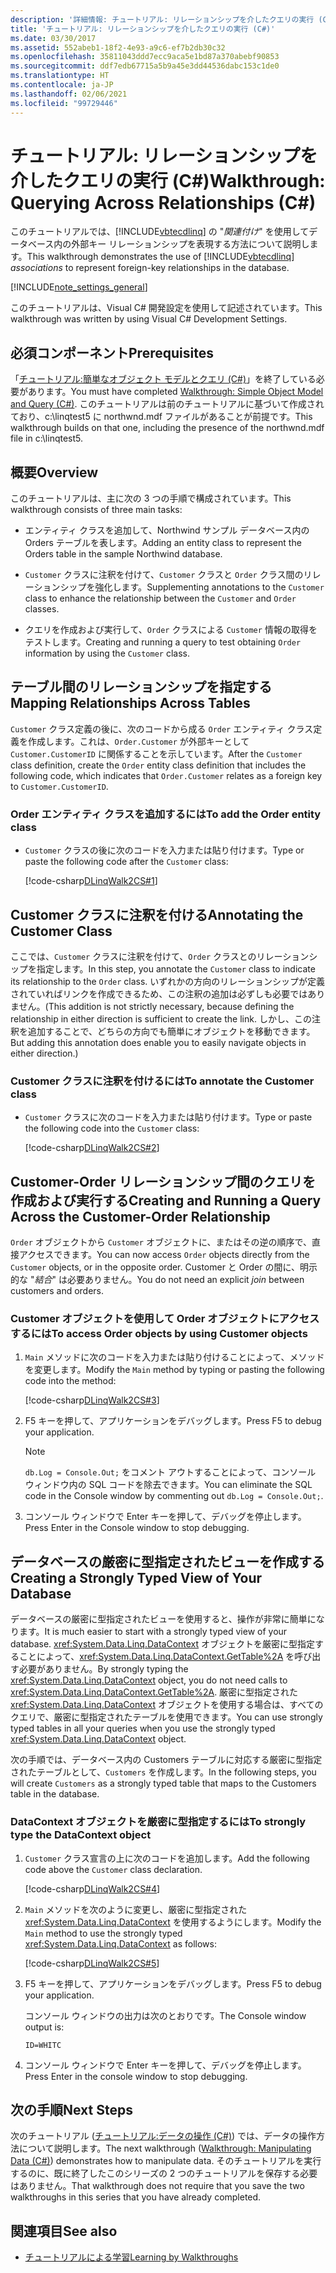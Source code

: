 ```yaml
---
description: '詳細情報: チュートリアル: リレーションシップを介したクエリの実行 (C#)'
title: 'チュートリアル: リレーションシップを介したクエリの実行 (C#)'
ms.date: 03/30/2017
ms.assetid: 552abeb1-18f2-4e93-a9c6-ef7b2db30c32
ms.openlocfilehash: 35811043ddd7ecc9aca5e1bd87a370abebf90853
ms.sourcegitcommit: ddf7edb67715a5b9a45e3dd44536dabc153c1de0
ms.translationtype: HT
ms.contentlocale: ja-JP
ms.lasthandoff: 02/06/2021
ms.locfileid: "99729446"
---
```

# <a name="walkthrough-querying-across-relationships-c"></a><span data-ttu-id="c73d6-103">チュートリアル: リレーションシップを介したクエリの実行 (C#)</span><span class="sxs-lookup"><span data-stu-id="c73d6-103">Walkthrough: Querying Across Relationships (C#)</span></span>

<span data-ttu-id="c73d6-104">このチュートリアルでは、[!INCLUDE[vbtecdlinq](../../../../../../includes/vbtecdlinq-md.md)] の "*関連付け*" を使用してデータベース内の外部キー リレーションシップを表現する方法について説明します。</span><span class="sxs-lookup"><span data-stu-id="c73d6-104">This walkthrough demonstrates the use of [!INCLUDE[vbtecdlinq](../../../../../../includes/vbtecdlinq-md.md)] *associations* to represent foreign-key relationships in the database.</span></span>  
  
 [!INCLUDE[note_settings_general](../../../../../../includes/note-settings-general-md.md)]  
  
 <span data-ttu-id="c73d6-105">このチュートリアルは、Visual C# 開発設定を使用して記述されています。</span><span class="sxs-lookup"><span data-stu-id="c73d6-105">This walkthrough was written by using Visual C# Development Settings.</span></span>  
  
## <a name="prerequisites"></a><span data-ttu-id="c73d6-106">必須コンポーネント</span><span class="sxs-lookup"><span data-stu-id="c73d6-106">Prerequisites</span></span>  

 <span data-ttu-id="c73d6-107">「[チュートリアル:簡単なオブジェクト モデルとクエリ (C#)](walkthrough-simple-object-model-and-query-csharp.md)」を終了している必要があります。</span><span class="sxs-lookup"><span data-stu-id="c73d6-107">You must have completed [Walkthrough: Simple Object Model and Query (C#)](walkthrough-simple-object-model-and-query-csharp.md).</span></span> <span data-ttu-id="c73d6-108">このチュートリアルは前のチュートリアルに基づいて作成されており、c:\linqtest5 に northwnd.mdf ファイルがあることが前提です。</span><span class="sxs-lookup"><span data-stu-id="c73d6-108">This walkthrough builds on that one, including the presence of the northwnd.mdf file in c:\linqtest5.</span></span>  
  
## <a name="overview"></a><span data-ttu-id="c73d6-109">概要</span><span class="sxs-lookup"><span data-stu-id="c73d6-109">Overview</span></span>  

 <span data-ttu-id="c73d6-110">このチュートリアルは、主に次の 3 つの手順で構成されています。</span><span class="sxs-lookup"><span data-stu-id="c73d6-110">This walkthrough consists of three main tasks:</span></span>  
  
- <span data-ttu-id="c73d6-111">エンティティ クラスを追加して、Northwind サンプル データベース内の Orders テーブルを表します。</span><span class="sxs-lookup"><span data-stu-id="c73d6-111">Adding an entity class to represent the Orders table in the sample Northwind database.</span></span>  
  
- <span data-ttu-id="c73d6-112">`Customer` クラスに注釈を付けて、`Customer` クラスと `Order` クラス間のリレーションシップを強化します。</span><span class="sxs-lookup"><span data-stu-id="c73d6-112">Supplementing annotations to the `Customer` class to enhance the relationship between the `Customer` and `Order` classes.</span></span>  
  
- <span data-ttu-id="c73d6-113">クエリを作成および実行して、`Order` クラスによる `Customer` 情報の取得をテストします。</span><span class="sxs-lookup"><span data-stu-id="c73d6-113">Creating and running a query to test obtaining `Order` information by using the `Customer` class.</span></span>  
  
## <a name="mapping-relationships-across-tables"></a><span data-ttu-id="c73d6-114">テーブル間のリレーションシップを指定する</span><span class="sxs-lookup"><span data-stu-id="c73d6-114">Mapping Relationships Across Tables</span></span>  

 <span data-ttu-id="c73d6-115">`Customer` クラス定義の後に、次のコードから成る `Order` エンティティ クラス定義を作成します。これは、`Order.Customer` が外部キーとして `Customer.CustomerID` に関係することを示しています。</span><span class="sxs-lookup"><span data-stu-id="c73d6-115">After the `Customer` class definition, create the `Order` entity class definition that includes the following code, which indicates that `Order.Customer` relates as a foreign key to `Customer.CustomerID`.</span></span>  
  
### <a name="to-add-the-order-entity-class"></a><span data-ttu-id="c73d6-116">Order エンティティ クラスを追加するには</span><span class="sxs-lookup"><span data-stu-id="c73d6-116">To add the Order entity class</span></span>  
  
- <span data-ttu-id="c73d6-117">`Customer` クラスの後に次のコードを入力または貼り付けます。</span><span class="sxs-lookup"><span data-stu-id="c73d6-117">Type or paste the following code after the `Customer` class:</span></span>  
  
     [!code-csharp[DLinqWalk2CS#1](../../../../../../samples/snippets/csharp/VS_Snippets_Data/DLinqWalk2CS/cs/Program.cs#1)]  
  
## <a name="annotating-the-customer-class"></a><span data-ttu-id="c73d6-118">Customer クラスに注釈を付ける</span><span class="sxs-lookup"><span data-stu-id="c73d6-118">Annotating the Customer Class</span></span>  

 <span data-ttu-id="c73d6-119">ここでは、`Customer` クラスに注釈を付けて、`Order` クラスとのリレーションシップを指定します。</span><span class="sxs-lookup"><span data-stu-id="c73d6-119">In this step, you annotate the `Customer` class to indicate its relationship to the `Order` class.</span></span> <span data-ttu-id="c73d6-120">いずれかの方向のリレーションシップが定義されていればリンクを作成できるため、この注釈の追加は必ずしも必要ではありません。</span><span class="sxs-lookup"><span data-stu-id="c73d6-120">(This addition is not strictly necessary, because defining the relationship in either direction is sufficient to create the link.</span></span> <span data-ttu-id="c73d6-121">しかし、この注釈を追加することで、どちらの方向でも簡単にオブジェクトを移動できます。</span><span class="sxs-lookup"><span data-stu-id="c73d6-121">But adding this annotation does enable you to easily navigate objects in either direction.)</span></span>  
  
### <a name="to-annotate-the-customer-class"></a><span data-ttu-id="c73d6-122">Customer クラスに注釈を付けるには</span><span class="sxs-lookup"><span data-stu-id="c73d6-122">To annotate the Customer class</span></span>  
  
- <span data-ttu-id="c73d6-123">`Customer` クラスに次のコードを入力または貼り付けます。</span><span class="sxs-lookup"><span data-stu-id="c73d6-123">Type or paste the following code into the `Customer` class:</span></span>  
  
     [!code-csharp[DLinqWalk2CS#2](../../../../../../samples/snippets/csharp/VS_Snippets_Data/DLinqWalk2CS/cs/Program.cs#2)]  
  
## <a name="creating-and-running-a-query-across-the-customer-order-relationship"></a><span data-ttu-id="c73d6-124">Customer-Order リレーションシップ間のクエリを作成および実行する</span><span class="sxs-lookup"><span data-stu-id="c73d6-124">Creating and Running a Query Across the Customer-Order Relationship</span></span>  

 <span data-ttu-id="c73d6-125">`Order` オブジェクトから `Customer` オブジェクトに、またはその逆の順序で、直接アクセスできます。</span><span class="sxs-lookup"><span data-stu-id="c73d6-125">You can now access `Order` objects directly from the `Customer` objects, or in the opposite order.</span></span> <span data-ttu-id="c73d6-126">Customer と Order の間に、明示的な "*結合*" は必要ありません。</span><span class="sxs-lookup"><span data-stu-id="c73d6-126">You do not need an explicit *join* between customers and orders.</span></span>  
  
### <a name="to-access-order-objects-by-using-customer-objects"></a><span data-ttu-id="c73d6-127">Customer オブジェクトを使用して Order オブジェクトにアクセスするには</span><span class="sxs-lookup"><span data-stu-id="c73d6-127">To access Order objects by using Customer objects</span></span>  
  
1. <span data-ttu-id="c73d6-128">`Main` メソッドに次のコードを入力または貼り付けることによって、メソッドを変更します。</span><span class="sxs-lookup"><span data-stu-id="c73d6-128">Modify the `Main` method by typing or pasting the following code into the method:</span></span>  
  
     [!code-csharp[DLinqWalk2CS#3](../../../../../../samples/snippets/csharp/VS_Snippets_Data/DLinqWalk2CS/cs/Program.cs#3)]  
  
2. <span data-ttu-id="c73d6-129">F5 キーを押して、アプリケーションをデバッグします。</span><span class="sxs-lookup"><span data-stu-id="c73d6-129">Press F5 to debug your application.</span></span>  
  
    > [!NOTE]
    > <span data-ttu-id="c73d6-130">`db.Log = Console.Out;` をコメント アウトすることによって、コンソール ウィンドウ内の SQL コードを除去できます。</span><span class="sxs-lookup"><span data-stu-id="c73d6-130">You can eliminate the SQL code in the Console window by commenting out `db.Log = Console.Out;`.</span></span>  
  
3. <span data-ttu-id="c73d6-131">コンソール ウィンドウで Enter キーを押して、デバッグを停止します。</span><span class="sxs-lookup"><span data-stu-id="c73d6-131">Press Enter in the Console window to stop debugging.</span></span>  
  
## <a name="creating-a-strongly-typed-view-of-your-database"></a><span data-ttu-id="c73d6-132">データベースの厳密に型指定されたビューを作成する</span><span class="sxs-lookup"><span data-stu-id="c73d6-132">Creating a Strongly Typed View of Your Database</span></span>  

 <span data-ttu-id="c73d6-133">データベースの厳密に型指定されたビューを使用すると、操作が非常に簡単になります。</span><span class="sxs-lookup"><span data-stu-id="c73d6-133">It is much easier to start with a strongly typed view of your database.</span></span> <span data-ttu-id="c73d6-134"><xref:System.Data.Linq.DataContext> オブジェクトを厳密に型指定することによって、<xref:System.Data.Linq.DataContext.GetTable%2A> を呼び出す必要がありません。</span><span class="sxs-lookup"><span data-stu-id="c73d6-134">By strongly typing the <xref:System.Data.Linq.DataContext> object, you do not need calls to <xref:System.Data.Linq.DataContext.GetTable%2A>.</span></span> <span data-ttu-id="c73d6-135">厳密に型指定された <xref:System.Data.Linq.DataContext> オブジェクトを使用する場合は、すべてのクエリで、厳密に型指定されたテーブルを使用できます。</span><span class="sxs-lookup"><span data-stu-id="c73d6-135">You can use strongly typed tables in all your queries when you use the strongly typed <xref:System.Data.Linq.DataContext> object.</span></span>  
  
 <span data-ttu-id="c73d6-136">次の手順では、データベース内の Customers テーブルに対応する厳密に型指定されたテーブルとして、`Customers` を作成します。</span><span class="sxs-lookup"><span data-stu-id="c73d6-136">In the following steps, you will create `Customers` as a strongly typed table that maps to the Customers table in the database.</span></span>  
  
### <a name="to-strongly-type-the-datacontext-object"></a><span data-ttu-id="c73d6-137">DataContext オブジェクトを厳密に型指定するには</span><span class="sxs-lookup"><span data-stu-id="c73d6-137">To strongly type the DataContext object</span></span>  
  
1. <span data-ttu-id="c73d6-138">`Customer` クラス宣言の上に次のコードを追加します。</span><span class="sxs-lookup"><span data-stu-id="c73d6-138">Add the following code above the `Customer` class declaration.</span></span>  
  
     [!code-csharp[DLinqWalk2CS#4](../../../../../../samples/snippets/csharp/VS_Snippets_Data/DLinqWalk2CS/cs/Program.cs#4)]  
  
2. <span data-ttu-id="c73d6-139">`Main` メソッドを次のように変更し、厳密に型指定された <xref:System.Data.Linq.DataContext> を使用するようにします。</span><span class="sxs-lookup"><span data-stu-id="c73d6-139">Modify the `Main` method to use the strongly typed <xref:System.Data.Linq.DataContext> as follows:</span></span>  
  
     [!code-csharp[DLinqWalk2CS#5](../../../../../../samples/snippets/csharp/VS_Snippets_Data/DLinqWalk2CS/cs/Program.cs#5)]  
  
3. <span data-ttu-id="c73d6-140">F5 キーを押して、アプリケーションをデバッグします。</span><span class="sxs-lookup"><span data-stu-id="c73d6-140">Press F5 to debug your application.</span></span>  
  
     <span data-ttu-id="c73d6-141">コンソール ウィンドウの出力は次のとおりです。</span><span class="sxs-lookup"><span data-stu-id="c73d6-141">The Console window output is:</span></span>  
  
     `ID=WHITC`  
  
4. <span data-ttu-id="c73d6-142">コンソール ウィンドウで Enter キーを押して、デバッグを停止します。</span><span class="sxs-lookup"><span data-stu-id="c73d6-142">Press Enter in the console window to stop debugging.</span></span>  
  
## <a name="next-steps"></a><span data-ttu-id="c73d6-143">次の手順</span><span class="sxs-lookup"><span data-stu-id="c73d6-143">Next Steps</span></span>  

 <span data-ttu-id="c73d6-144">次のチュートリアル ([チュートリアル:データの操作 (C#)](walkthrough-manipulating-data-csharp.md)) では、データの操作方法について説明します。</span><span class="sxs-lookup"><span data-stu-id="c73d6-144">The next walkthrough ([Walkthrough: Manipulating Data (C#)](walkthrough-manipulating-data-csharp.md)) demonstrates how to manipulate data.</span></span> <span data-ttu-id="c73d6-145">そのチュートリアルを実行するのに、既に終了したこのシリーズの 2 つのチュートリアルを保存する必要はありません。</span><span class="sxs-lookup"><span data-stu-id="c73d6-145">That walkthrough does not require that you save the two walkthroughs in this series that you have already completed.</span></span>  
  
## <a name="see-also"></a><span data-ttu-id="c73d6-146">関連項目</span><span class="sxs-lookup"><span data-stu-id="c73d6-146">See also</span></span>

- [<span data-ttu-id="c73d6-147">チュートリアルによる学習</span><span class="sxs-lookup"><span data-stu-id="c73d6-147">Learning by Walkthroughs</span></span>](learning-by-walkthroughs.md)
